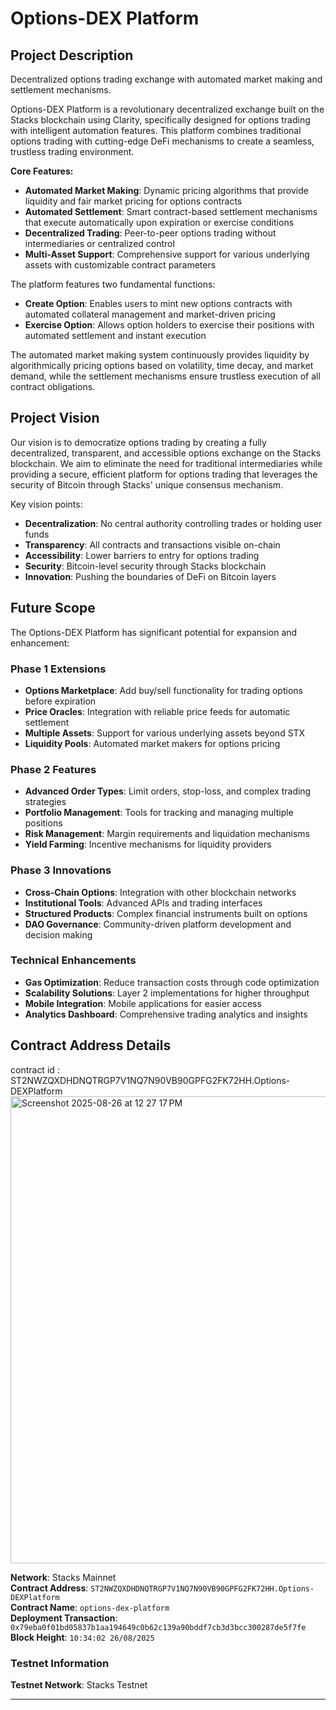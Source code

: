  # Options-DEX Platform

## Project Description

Decentralized options trading exchange with automated market making and settlement mechanisms.

Options-DEX Platform is a revolutionary decentralized exchange built on the Stacks blockchain using Clarity, specifically designed for options trading with intelligent automation features. This platform combines traditional options trading with cutting-edge DeFi mechanisms to create a seamless, trustless trading environment.

**Core Features:**
- **Automated Market Making**: Dynamic pricing algorithms that provide liquidity and fair market pricing for options contracts
- **Automated Settlement**: Smart contract-based settlement mechanisms that execute automatically upon expiration or exercise conditions
- **Decentralized Trading**: Peer-to-peer options trading without intermediaries or centralized control
- **Multi-Asset Support**: Comprehensive support for various underlying assets with customizable contract parameters

The platform features two fundamental functions:
- **Create Option**: Enables users to mint new options contracts with automated collateral management and market-driven pricing
- **Exercise Option**: Allows option holders to exercise their positions with automated settlement and instant execution

The automated market making system continuously provides liquidity by algorithmically pricing options based on volatility, time decay, and market demand, while the settlement mechanisms ensure trustless execution of all contract obligations.

## Project Vision

Our vision is to democratize options trading by creating a fully decentralized, transparent, and accessible options exchange on the Stacks blockchain. We aim to eliminate the need for traditional intermediaries while providing a secure, efficient platform for options trading that leverages the security of Bitcoin through Stacks' unique consensus mechanism.

Key vision points:
- **Decentralization**: No central authority controlling trades or holding user funds
- **Transparency**: All contracts and transactions visible on-chain
- **Accessibility**: Lower barriers to entry for options trading
- **Security**: Bitcoin-level security through Stacks blockchain
- **Innovation**: Pushing the boundaries of DeFi on Bitcoin layers

## Future Scope

The Options-DEX Platform has significant potential for expansion and enhancement:

### Phase 1 Extensions
- **Options Marketplace**: Add buy/sell functionality for trading options before expiration
- **Price Oracles**: Integration with reliable price feeds for automatic settlement
- **Multiple Assets**: Support for various underlying assets beyond STX
- **Liquidity Pools**: Automated market makers for options pricing

### Phase 2 Features
- **Advanced Order Types**: Limit orders, stop-loss, and complex trading strategies
- **Portfolio Management**: Tools for tracking and managing multiple positions
- **Risk Management**: Margin requirements and liquidation mechanisms
- **Yield Farming**: Incentive mechanisms for liquidity providers

### Phase 3 Innovations
- **Cross-Chain Options**: Integration with other blockchain networks
- **Institutional Tools**: Advanced APIs and trading interfaces
- **Structured Products**: Complex financial instruments built on options
- **DAO Governance**: Community-driven platform development and decision making

### Technical Enhancements
- **Gas Optimization**: Reduce transaction costs through code optimization
- **Scalability Solutions**: Layer 2 implementations for higher throughput
- **Mobile Integration**: Mobile applications for easier access
- **Analytics Dashboard**: Comprehensive trading analytics and insights

## Contract Address Details
contract id : ST2NWZQXDHDNQTRGP7V1NQ7N90VB90GPFG2FK72HH.Options-DEXPlatform
<img width="1023" height="747" alt="Screenshot 2025-08-26 at 12 27 17 PM" src="https://github.com/user-attachments/assets/93193c48-43e6-42ea-8b67-c9d509808aac" />


**Network**: Stacks Mainnet  
**Contract Address**: `ST2NWZQXDHDNQTRGP7V1NQ7N90VB90GPFG2FK72HH.Options-DEXPlatform`  
**Contract Name**: `options-dex-platform`   
**Deployment Transaction**: `0x79eba0f01bd05837b1aa194649c0b62c139a90bddf7cb3d3bcc300287de5f7fe`  
**Block Height**: `10:34:02 26/08/2025`

### Testnet Information 
**Testnet Network**: Stacks Testnet  

---

